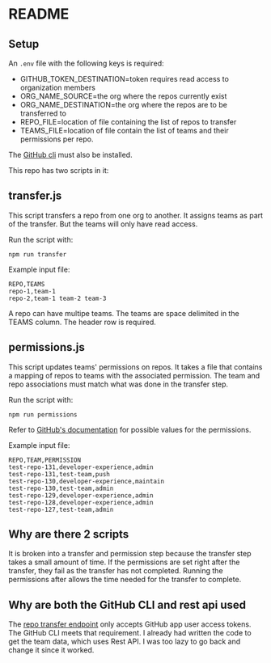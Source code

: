 # README

## Setup

An `.env` file with the following keys is required:

* GITHUB_TOKEN_DESTINATION=token requires read access to organization members
* ORG_NAME_SOURCE=the org where the repos currently exist
* ORG_NAME_DESTINATION=the org where the repos are to be transferred to
* REPO_FILE=location of file containing the list of repos to transfer
* TEAMS_FILE=location of file contain the list of teams and their permissions per repo.

The [GitHub cli](https://cli.github.com) must also be installed.

This repo has two scripts in it:

## transfer.js 

This script transfers a repo from one org to another. It assigns teams as part of the transfer. But the teams will only have read access.

Run the script with:

```
npm run transfer
```

Example input file:

```
REPO,TEAMS
repo-1,team-1
repo-2,team-1 team-2 team-3
```

A repo can have multipe teams. The teams are space delimited in the TEAMS column.
The header row is required.

## permissions.js

This script updates teams' permissions on repos. It takes a file that contains a mapping of repos to teams with the associated permission. The team and repo associations must match what was done in the transfer step.

Run the script with:

```
npm run permissions
```


Refer to [GitHub's documentation](https://docs.github.com/en/rest/teams/teams?apiVersion=2022-11-28#add-or-update-team-repository-permissions) for possible values for the permissions.

Example input file:

```
REPO,TEAM,PERMISSION
test-repo-131,developer-experience,admin
test-repo-131,test-team,push
test-repo-130,developer-experience,maintain
test-repo-130,test-team,admin
test-repo-129,developer-experience,admin
test-repo-128,developer-experience,admin
test-repo-127,test-team,admin
```


## Why are there 2 scripts
It is broken into a transfer and permission step because the transfer step takes a small amount of time. If the permissions are set right after the transfer, they fail as the transfer has not completed. Running the permissions after allows the time needed for the transfer to complete.

## Why are both the GitHub CLI and rest api used
The [repo transfer endpoint](https://docs.github.com/en/rest/repos/repos?apiVersion=2022-11-28#transfer-a-repository) only accepts GitHub app user access tokens. The GitHub CLI meets that requirement. I already had written the code to get the team data, which uses Rest API. I was too lazy to go back and change it since it worked.
